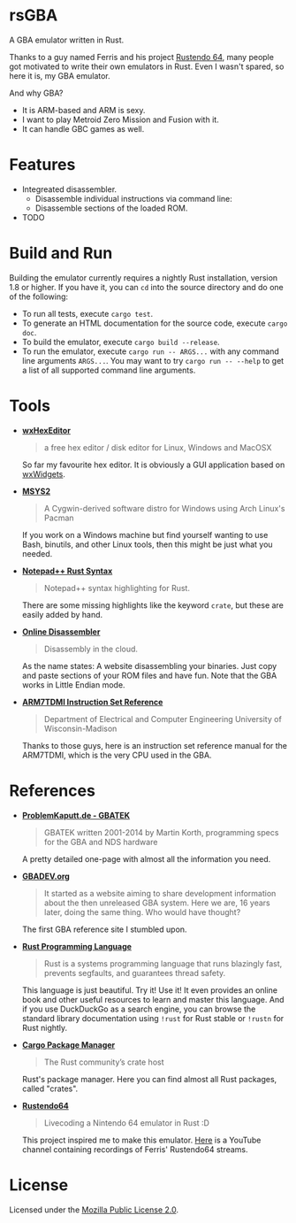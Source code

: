 # rsGBA

A GBA emulator written in Rust.

Thanks to a guy named Ferris and his project [Rustendo 64](https://github.com/yupferris/rustendo64), many people got motivated to write their own emulators in Rust. Even I wasn't spared, so here it is, my GBA emulator.

And why GBA?

- It is ARM-based and ARM is sexy.
- I want to play Metroid Zero Mission and Fusion with it.
- It can handle GBC games as well.

# Features

- Integreated disassembler.
	- Disassemble individual instructions via command line:
	- Disassemble sections of the loaded ROM.
- TODO

# Build and Run

Building the emulator currently requires a nightly Rust installation, version 1.8 or higher. If you have it, you can `cd` into the source directory and do one of the following:

- To run all tests, execute `cargo test`.
- To generate an HTML documentation for the source code, execute `cargo doc`.
- To build the emulator, execute `cargo build --release`.
- To run the emulator, execute `cargo run -- ARGS...` with any command line arguments `ARGS...`. You may want to try `cargo run -- --help` to get a list of all supported command line arguments.

# Tools
- **[wxHexEditor](http://www.wxhexeditor.org/)**
	
	> a free hex editor / disk editor for Linux, Windows and MacOSX
	
	So far my favourite hex editor. It is obviously a GUI application based on [wxWidgets](http://www.wxwidgets.org/).
- **[MSYS2](https://sourceforge.net/p/msys2/wiki/MSYS2%20installation/)**
	
	> A Cygwin-derived software distro for Windows using Arch Linux's Pacman
	
	If you work on a Windows machine but find yourself wanting to use Bash, binutils, and other Linux tools, then this might be just what you needed.
- **[Notepad++ Rust Syntax](https://github.com/pfalabella/Rust-notepadplusplus)**
	
	> Notepad++ syntax highlighting for Rust.
	
	There are some missing highlights like the keyword `crate`, but these are easily added by hand.
	
- **[Online Disassembler](https://onlinedisassembler.com/odaweb/)**
	
	> Disassembly in the cloud.
	
	As the name states: A website disassembling your binaries. Just copy and paste sections of your ROM files and have fun. Note that the GBA works in Little Endian mode.

- **[ARM7TDMI Instruction Set Reference](http://morrow.ece.wisc.edu/ECE353/arm7tdmi_instruction_set_reference.pdf)**
	
	> Department of Electrical and Computer Engineering University of Wisconsin-Madison
	
	Thanks to those guys, here is an instruction set reference manual for the ARM7TDMI, which is the very CPU used in the GBA.


# References
- **[ProblemKaputt.de - GBATEK](http://problemkaputt.de/gbatek.htm)**
	
	> GBATEK written 2001-2014 by Martin Korth, programming specs for the GBA and NDS hardware
	
	A pretty detailed one-page with almost all the information you need.
- **[GBADEV.org](http://www.gbadev.org/docs.php)**
	
	> It started as a website aiming to share development information about the then unreleased GBA system. Here we are, 16 years later, doing the same thing. Who would have thought?
	
	The first GBA reference site I stumbled upon.
- **[Rust Programming Language](https://www.rust-lang.org/)**
	
	> Rust is a systems programming language that runs blazingly fast, prevents segfaults, and guarantees thread safety.
	
	This language is just beautiful. Try it! Use it! It even provides an online book and other useful resources to learn and master this language. And if you use DuckDuckGo as a search engine, you can browse the standard library documentation using `!rust` for Rust stable or `!rustn` for Rust nightly.
- **[Cargo Package Manager](https://crates.io/)**
	
	> The Rust community’s crate host
	
	Rust's package manager. Here you can find almost all Rust packages, called "crates".
- **[Rustendo64](https://github.com/yupferris/rustendo64)**
	
	> Livecoding a Nintendo 64 emulator in Rust :D
	
	This project inspired me to make this emulator. [Here](https://www.youtube.com/channel/UC4mpLlHn0FOekNg05yCnkzQ/videos) is a YouTube channel containing recordings of Ferris' Rustendo64 streams.

# License

Licensed under the [Mozilla Public License 2.0](./LICENSE-MPL.md).
